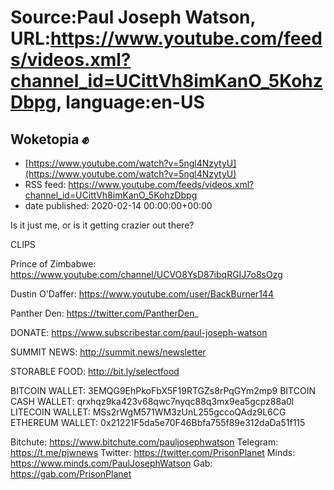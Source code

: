 # Source:Paul Joseph Watson, URL:https://www.youtube.com/feeds/videos.xml?channel_id=UCittVh8imKanO_5KohzDbpg, language:en-US

## Woketopia ✊
 - [https://www.youtube.com/watch?v=5ngl4NzytyU](https://www.youtube.com/watch?v=5ngl4NzytyU)
 - RSS feed: https://www.youtube.com/feeds/videos.xml?channel_id=UCittVh8imKanO_5KohzDbpg
 - date published: 2020-02-14 00:00:00+00:00

Is it just me, or is it getting crazier out there?

CLIPS

Prince of Zimbabwe: https://www.youtube.com/channel/UCVO8YsD87ibqRGIJ7o8sOzg

Dustin O'Daffer: https://www.youtube.com/user/BackBurner144

Panther Den: https://twitter.com/PantherDen_

DONATE: https://www.subscribestar.com/paul-joseph-watson

SUMMIT NEWS: http://summit.news/newsletter

STORABLE FOOD: http://bit.ly/selectfood

BITCOIN WALLET: 3EMQG9EhPkoFbX5F19RTGZs8rPqGYm2mp9
BITCOIN CASH WALLET: qrxhqz9ka423v68qwc7nyqc88q3mx9ea5gcpz88a0l
LITECOIN WALLET: MSs2rWgM571WM3zUnL255gccoQAdz9L6CG
ETHEREUM WALLET: 0x21221F5da5e70F46Bbfa755f89e312daDa51f115

Bitchute: https://www.bitchute.com/pauljosephwatson
Telegram: https://t.me/pjwnews
Twitter: https://twitter.com/PrisonPlanet
Minds: https://www.minds.com/PaulJosephWatson
Gab: https://gab.com/PrisonPlanet


